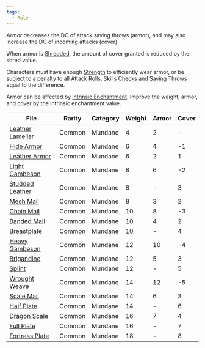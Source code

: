 ```yaml
---  
tags:  
  - Rule  
---  
```

*Armor* decreases the DC of attack saving throws (armor), and may also increase the DC of incoming attacks (cover).  
  
When armor is [Shredded](./Shred.md), the amount of cover granted is reduced by the shred value.  
  
Characters must have enough [Strength](./Strength.md) to efficiently wear armor, or be subject to a penalty to all [Attack Rolls](./Attack%20Roll.md), [Skills Checks](./Skill%20Check.md) and [Saving Throws](./Saving%20Throw.md) equal to the difference.  
  
Armor can be affected by [Intrinsic Enchantment](./Intrinsic%20Enchantment.md). Improve the weight, armor, and cover by the intrinsic enchantment value.  
  
| File                                      | Rarity | Category | Weight | Armor | Cover |  
| ----------------------------------------- | ------ | -------- | ------ | ----- | ----- |  
| [Leather Lamellar](./Leather%20Lamellar.md) | Common | Mundane  | 4      | 2     | \-    |  
| [Hide Armor](./Hide%20Armor.md)             | Common | Mundane  | 6      | 4     | -1    |  
| [Leather Armor](./Leather%20Armor.md)       | Common | Mundane  | 6      | 2     | 1     |  
| [Light Gambeson](./Light%20Gambeson.md)     | Common | Mundane  | 8      | 6     | -2    |  
| [Studded Leather](./Studded%20Leather.md)   | Common | Mundane  | 8      | \-    | 3     |  
| [Mesh Mail](./Mesh%20Mail.md)               | Common | Mundane  | 8      | 3     | 2     |  
| [Chain Mail](./Chain%20Mail.md)             | Common | Mundane  | 10     | 8     | -3    |  
| [Banded Mail](./Banded%20Mail.md)           | Common | Mundane  | 10     | 4     | 2     |  
| [Breastplate](./Breastplate.md)           | Common | Mundane  | 10     | \-    | 4     |  
| [Heavy Gambeson](./Heavy%20Gambeson.md)     | Common | Mundane  | 12     | 10    | -4    |  
| [Brigandine](./Brigandine.md)             | Common | Mundane  | 12     | 5     | 3     |  
| [Splint](./Splint.md)                     | Common | Mundane  | 12     | \-    | 5     |  
| [Wrought Weave](./Wrought%20Weave.md)       | Common | Mundane  | 14     | 12    | -5    |  
| [Scale Mail](./Scale%20Mail.md)             | Common | Mundane  | 14     | 6     | 3     |  
| [Half Plate](./Half%20Plate.md)             | Common | Mundane  | 14     | \-    | 6     |  
| [Dragon Scale](./Dragon%20Scale.md)         | Common | Mundane  | 16     | 7     | 4     |  
| [Full Plate](./Full%20Plate.md)             | Common | Mundane  | 16     | \-    | 7     |  
| [Fortress Plate](./Fortress%20Plate.md)     | Common | Mundane  | 18     | \-    | 8     |  
  
  
